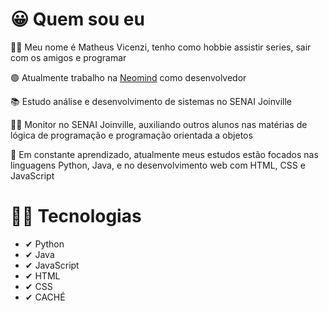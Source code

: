# 😀 Quem sou eu
👨‍💻 Meu nome é Matheus Vicenzi, tenho como hobbie assistir series, sair com os amigos e programar

🟢 Atualmente trabalho na <a href="https://www.neomind.com.br/" rel="nofollow">Neomind</a> como desenvolvedor

📚 Estudo análise e desenvolvimento de sistemas no SENAI Joinville

👨‍🏫 Monitor no SENAI Joinville, auxiliando outros alunos nas matérias de lógica de programação e programação orientada a objetos

🏫 Em constante aprendizado, atualmente meus estudos estão focados nas linguagens Python, Java, e no desenvolvimento web com HTML, CSS e JavaScript

# 🐱‍🐉 Tecnologias

<ul>
  <li>
    ✔ Python
  </li>
  <li>
    ✔ Java
  </li>
  <li>
    ✔ JavaScript
  </li>
  <li>
    ✔ HTML
  </li>
  <li>
    ✔ CSS
  </li>
  <li>
    ✔ CACHÉ
  </li>
</ul>



